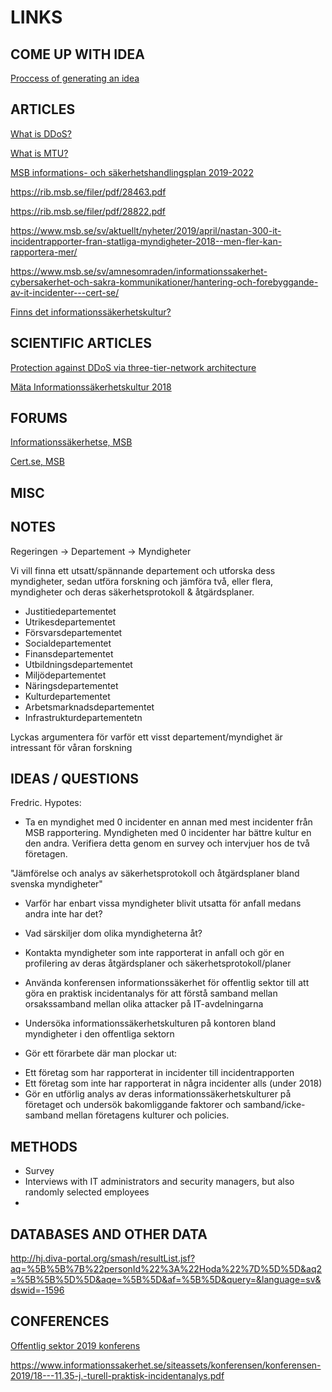 # LINKS

## COME UP WITH IDEA
[Proccess of generating an idea](https://writing.wisc.edu/handbook/process/generatingideas/)

## ARTICLES
   
[What is DDoS?](https://www.cloudflare.com/learning/ddos/what-is-a-ddos-attack)

[What is MTU?](https://www.imperva.com/blog/mtu-mss-explained/)

[MSB informations- och säkerhetshandlingsplan 2019-2022](https://www.msb.se/RibData/Filer/pdf/28804.pdf)

https://rib.msb.se/filer/pdf/28463.pdf

https://rib.msb.se/filer/pdf/28822.pdf

https://www.msb.se/sv/aktuellt/nyheter/2019/april/nastan-300-it-incidentrapporter-fran-statliga-myndigheter-2018--men-fler-kan-rapportera-mer/

https://www.msb.se/sv/amnesomraden/informationssakerhet-cybersakerhet-och-sakra-kommunikationer/hantering-och-forebyggande-av-it-incidenter---cert-se/

[Finns det informationssäkerhetskultur?](https://www.fiaewald.se/nationell-styrning/finns-det-en-informationssakerhetskultur/)

## SCIENTIFIC ARTICLES

[Protection against DDoS via three-tier-network architecture](https://www.researchgate.net/profile/Akashdeep_Bhardwaj/publication/307435722_Three_Tier_Network_Architecture_to_Mitigate_DDoS_Attacks_on_Hybrid_Cloud_Environments/links/5a7fe7250f7e9be137c74f3b/Three-Tier-Network-Architecture-to-Mitigate-DDoS-Attacks-on-Hybrid-Cloud-Environments.pdf)

[Mäta Informationssäkerhetskultur 2018](http://www.diva-portal.se/smash/get/diva2:1238044/FULLTEXT01.pdf)

## FORUMS 
[Informationssäkerhetse, MSB](https://www.informationssakerhet.se)

[Cert.se, MSB](https://www.cert.se/)

## MISC

## NOTES

Regeringen -> Departement -> Myndigheter

Vi vill finna ett utsatt/spännande departement och utforska dess myndigheter, sedan utföra forskning och jämföra två, eller flera, myndigheter och deras säkerhetsprotokoll & åtgärdsplaner. 

* Justitiedepartementet
* Utrikesdepartementet
* Försvarsdepartementet
* Socialdepartementet
* Finansdepartementet
* Utbildningsdepartementet
* Miljödepartementet
* Näringsdepartementet
* Kulturdepartementet
* Arbetsmarknadsdepartementet
* Infrastrukturdepartementetn

Lyckas argumentera för varför ett visst departement/myndighet är intressant för våran forskning

## IDEAS / QUESTIONS
Fredric. Hypotes:
* Ta en myndighet med 0 incidenter en annan med mest incidenter från MSB rapportering. Myndigheten med 0 incidenter har bättre kultur en den andra. Verifiera detta genom en survey och intervjuer hos de två företagen.

"Jämförelse och analys av säkerhetsprotokoll och åtgärdsplaner bland svenska myndigheter"

* Varför har enbart vissa myndigheter blivit utsatta för anfall medans andra inte har det?

* Vad särskiljer dom olika myndigheterna åt?

* Kontakta myndigheter som inte rapporterat in anfall och gör en profilering av deras åtgärdsplaner och säkerhetsprotokoll/planer

* Använda konferensen informationssäkerhet för offentlig sektor till att göra en praktisk incidentanalys för att förstå samband mellan orsakssamband mellan olika attacker på IT-avdelningarna

* Undersöka informationssäkerhetskulturen på kontoren bland myndigheter i den offentliga sektorn

* Gör ett förarbete där man plockar ut:

- Ett företag som har rapporterat in incidenter till incidentrapporten
- Ett företag som inte har rapporterat in några incidenter alls (under 2018)
- Gör en utförlig analys av deras informationssäkerhetskulturer på företaget och undersök bakomliggande faktorer och samband/icke-samband mellan företagens kulturer och policies.


## METHODS

* Survey
* Interviews with IT administrators and security managers, but also randomly selected employees
* 


## DATABASES AND OTHER DATA

http://hj.diva-portal.org/smash/resultList.jsf?aq=%5B%5B%7B%22personId%22%3A%22Hoda%22%7D%5D%5D&aq2=%5B%5B%5D%5D&aqe=%5B%5D&af=%5B%5D&query=&language=sv&dswid=-1596


## CONFERENCES 

[Offentlig sektor 2019 konferens](https://www.informationssakerhet.se/kompetensutveckling/konferensen-informationssakerhet-for-offentlig-sektor-2019/)

https://www.informationssakerhet.se/siteassets/konferensen/konferensen-2019/18---11.35-j.-turell-praktisk-incidentanalys.pdf

